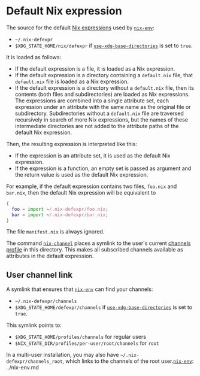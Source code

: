 # Default Nix expression

The source for the default [Nix expressions](@docroot@/language/index.md) used by [`nix-env`]:

- `~/.nix-defexpr`
- `$XDG_STATE_HOME/nix/defexpr` if [`use-xdg-base-directories`] is set to `true`.

It is loaded as follows:

- If the default expression is a file, it is loaded as a Nix expression.
- If the default expression is a directory containing a `default.nix` file, that `default.nix` file is loaded as a Nix expression.
- If the default expression is a directory without a `default.nix` file, then its contents (both files and subdirectories) are loaded as Nix expressions.
  The expressions are combined into a single attribute set, each expression under an attribute with the same name as the original file or subdirectory.
  Subdirectories without a `default.nix` file are traversed recursively in search of more Nix expressions, but the names of these intermediate directories are not added to the attribute paths of the default Nix expression.

Then, the resulting expression is interpreted like this:

- If the expression is an attribute set, it is used as the default Nix expression.
- If the expression is a function, an empty set is passed as argument and the return value is used as the default Nix expression.


For example, if the default expression contains two files, `foo.nix` and `bar.nix`, then the default Nix expression will be equivalent to

```nix
{
  foo = import ~/.nix-defexpr/foo.nix;
  bar = import ~/.nix-defexpr/bar.nix;
}
```

The file `manifest.nix` is always ignored.

The command [`nix-channel`] places a symlink to the user's current [channels profile](@docroot@/command-ref/files/channels.md) in this directory.
This makes all subscribed channels available as attributes in the default expression.

## User channel link

A symlink that ensures that [`nix-env`] can find your channels:

- `~/.nix-defexpr/channels`
- `$XDG_STATE_HOME/defexpr/channels` if [`use-xdg-base-directories`] is set to `true`.

This symlink points to:

- `$XDG_STATE_HOME/profiles/channels` for regular users
- `$NIX_STATE_DIR/profiles/per-user/root/channels` for `root`

In a multi-user installation, you may also have `~/.nix-defexpr/channels_root`, which links to the channels of the root user.[`nix-env`]: ../nix-env.md

[`nix-env`]: @docroot@/command-ref/nix-env.md
[`nix-channel`]: @docroot@/command-ref/nix-channel.md
[`use-xdg-base-directories`]: @docroot@/command-ref/conf-file.md#conf-use-xdg-base-directories

